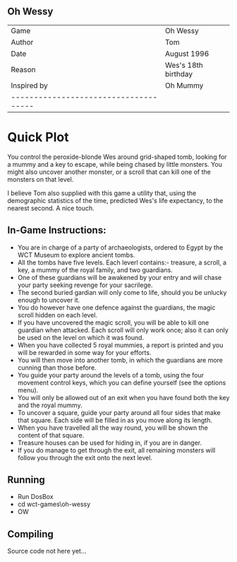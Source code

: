 ## Oh Wessy

|             |                       |
|-------------|-----------------------|
| Game        | Oh Wessy              |
| Author      | Tom                   |
| Date        | August 1996           |
| Reason      | Wes's 18th birthday   |
| Inspired by | Oh Mummy              |
|-------------------------------------|

# Quick Plot

You control the peroxide-blonde Wes around grid-shaped tomb, looking
for a mummy and a key to escape, while being chased by little monsters.
You might also uncover another monster, or a scroll that can kill one 
of the monsters on that level.

I believe Tom also supplied with this game a utility that, using the
demographic statistics of the time, predicted Wes's life expectancy,
to the nearest second. A nice touch.

## In-Game Instructions:

* You are in charge of a party of archaeologists, ordered to Egypt by the WCT Museum to explore ancient tombs. 
* All the tombs have five levels. Each leverl contains:- treasure, a scroll, a key, a mummy of the royal family, and two guardians. 
* One of these guardians will be awakened by your entry and will chase your party seeking revenge for your sacrilege.
* The second buried gardian will only come to life, should you be unlucky enough to uncover it. 
* You do however have one defence against the guardians, the magic scroll hidden on each level.
* If you have uncovered the magic scroll, you will be able to kill one guardian when attacked. Each scroll will only work once; also it can only be used on the level on which it was found.
* When you have collected 5 royal mummies, a report is printed and you  will be rewarded in some way for your efforts. 
* You will then move into another tomb, in which the guardians are more cunning than those before.
* You guide your party around the levels of a tomb, using the four movement control keys, which you can define yourself (see the options menu). 
* You will only be allowed out of an exit when you have found both the key and the royal mummy.
* To uncover a square, guide your party around all four sides that make that square. Each side will be filled in as you move along its length. 
* When you have travelled all the way round, you will be shown the content of that square.
* Treasure houses can be used for hiding in, if you are in danger.
* If you do manage to get through the exit, all remaining monsters will follow you through the exit onto the next level.

## Running

* Run DosBox
* cd wct-games\oh-wessy
* OW

## Compiling

Source code not here yet...
